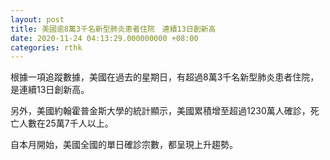 ```yaml
---
layout: post
title: 美國逾8萬3千名新型肺炎患者住院　連續13日創新高
date: 2020-11-24 04:13:29.000000000 +08:00
categories: rthk
---
```


根據一項追蹤數據，美國在過去的星期日，有超過8萬3千名新型肺炎患者住院，是連續13日創新高。

另外，美國約翰霍普金斯大學的統計顯示，美國累積增至超過1230萬人確診，死亡人數在25萬7千人以上。

自本月開始，美國全國的單日確診宗數，都呈現上升趨勢。
